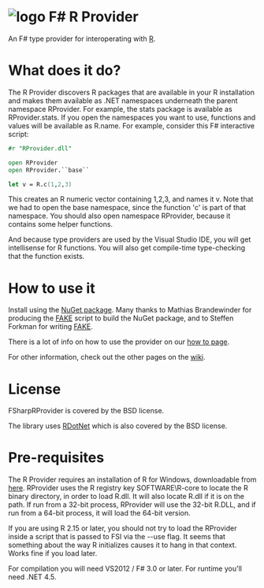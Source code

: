 ![logo](https://www.bluemountaincapital.com/media/logo.gif)
F# R Provider
=======
An F# type provider for interoperating with [R](http://www.r-project.org/).

What does it do?
================
The R Provider discovers R packages that are available in your R installation and makes them available as .NET namespaces underneath the parent namespace RProvider.  For example, the stats package is available as RProvider.stats.  If you open the namespaces you want to use, functions and values will be available as R.name.  For example, consider this F# interactive script:

```fsharp
#r "RProvider.dll"

open RProvider
open RProvider.``base``

let v = R.c(1,2,3)
```

This creates an R numeric vector containing 1,2,3, and names it v.  Note that we had to open the base namespace, since the function 'c' is part of that namespace.  You should also open namespace RProvider, because it contains some helper functions.

And because type providers are used by the Visual Studio IDE, you will get intellisense for R functions.  You will also get compile-time type-checking that the function exists.

How to use it
=============
Install using the [NuGet package](https://nuget.org/packages/RProvider/).  Many thanks to Mathias Brandewinder for producing the [FAKE](https://github.com/fsharp/FAKE) script to build the NuGet package, and to Steffen Forkman for writing [FAKE](https://github.com/fsharp/FAKE).

There is a lot of info on how to use the provider on our [how to page](https://github.com/BlueMountainCapital/FSharpRProvider/wiki/How-To).

For other information, check out the other pages on the [wiki](https://github.com/BlueMountainCapital/FSharpRProvider/wiki).

License
=======
FSharpRProvider is covered by the BSD license.

The library uses [RDotNet](http://rdotnet.codeplex.com/) which is also covered by the BSD license.

Pre-requisites
==============
The R Provider requires an installation of R for Windows, downloadable from [here](http://cran.cnr.berkeley.edu/bin/windows/base/).  RProvider uses the R registry key SOFTWARE\R-core to locate the R binary directory, in order to load R.dll.  It will also locate R.dll if it is on the path.  If run from a 32-bit process, RProvider will use the 32-bit R.DLL, and if run from a 64-bit process, it will load the 64-bit version.

If you are using R 2.15 or later, you should not try to load the RProvider inside a script that is passed to FSI via the --use flag.  It seems that something about the way R initializes causes it to hang in that context.  Works fine if you load later.

For compilation you will need VS2012 / F# 3.0 or later.  For runtime you'll need .NET 4.5.
